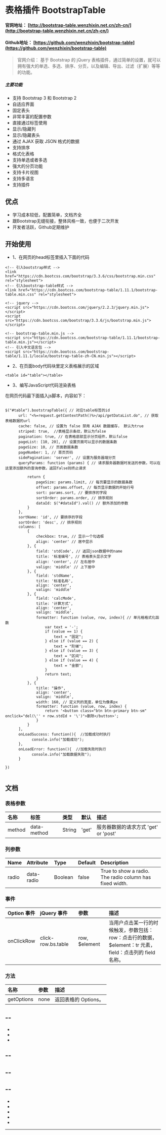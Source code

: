 
# 表格插件 BootstrapTable

#### 官网地址： [http://bootstrap-table.wenzhixin.net.cn/zh-cn/](http://bootstrap-table.wenzhixin.net.cn/zh-cn/)

#### Github地址： [https://github.com/wenzhixin/bootstrap-table](https://github.com/wenzhixin/bootstrap-table)


> 官网介绍：
> 基于 Bootstrap 的 jQuery 表格插件，通过简单的设置，就可以拥有强大的单选、多选、排序、分页，以及编辑、导出、过滤（扩展）等等的功能。


##### 主要功能

- 支持 Bootstrap 3 和 Bootstrap 2
- 自适应界面
- 固定表头
- 非常丰富的配置参数
- 直接通过标签使用
- 显示/隐藏列
- 显示/隐藏表头
- 通过 AJAX 获取 JSON 格式的数据
- 支持排序
- 格式化表格
- 支持单选或者多选
- 强大的分页功能
- 支持卡片视图
- 支持多语言
- 支持插件

## 优点

- 学习成本较低，配置简单，文档齐全
- 跟Bootstrap无缝衔接，整体风格一致，也便于二次开发
- 开发者活跃，Github定期维护




## 开始使用


- 1、在网页的head标签里插入下面的代码

```
<!-- 引入bootstrap样式 -->
<link href="https://cdn.bootcss.com/bootstrap/3.3.6/css/bootstrap.min.css" rel="stylesheet">
<!-- 引入bootstrap-table样式 -->
<link href="https://cdn.bootcss.com/bootstrap-table/1.11.1/bootstrap-table.min.css" rel="stylesheet">

<!-- jquery -->
<script src="https://cdn.bootcss.com/jquery/2.2.3/jquery.min.js"></script>
<script src="https://cdn.bootcss.com/bootstrap/3.3.6/js/bootstrap.min.js"></script>

<!-- bootstrap-table.min.js -->
<script src="https://cdn.bootcss.com/bootstrap-table/1.11.1/bootstrap-table.min.js"></script>
<!-- 引入中文语言包 -->
<script src="https://cdn.bootcss.com/bootstrap-table/1.11.1/locale/bootstrap-table-zh-CN.min.js"></script>

```

- 2、在页面body代码块里定义表格展示的区域

```
<table id="table"></table>
```

- 3、编写JavaScript代码渲染表格

在网页代码最下面插入js脚本，内容如下：

```

$("#table").bootstrapTable({ // 对应table标签的id
      url: "<%=request.getContextPath()%>/api/getDataList.do", // 获取表格数据的url
      cache: false, // 设置为 false 禁用 AJAX 数据缓存， 默认为true
      striped: true,  //表格显示条纹，默认为false
      pagination: true, // 在表格底部显示分页组件，默认false
      pageList: [10, 20], // 设置页面可以显示的数据条数
      pageSize: 10, // 页面数据条数
      pageNumber: 1, // 首页页码
      sidePagination: 'server', // 设置为服务器端分页
      queryParams: function (params) { // 请求服务器数据时发送的参数，可以在这里添加额外的查询参数，返回false则终止请求

          return {
              pageSize: params.limit, // 每页要显示的数据条数
              offset: params.offset, // 每页显示数据的开始行号
              sort: params.sort, // 要排序的字段
              sortOrder: params.order, // 排序规则
              dataId: $("#dataId").val() // 额外添加的参数
          }
      },
      sortName: 'id', // 要排序的字段
      sortOrder: 'desc', // 排序规则
      columns: [
          {
              checkbox: true, // 显示一个勾选框
              align: 'center' // 居中显示
          }, {
              field: 'stdCode', // 返回json数据中的name
              title: '标准编号', // 表格表头显示文字
              align: 'center', // 左右居中
              valign: 'middle' // 上下居中
          }, {
              field: 'stdName',
              title: '标准名称',
              align: 'center',
              valign: 'middle'
          }, {
              field: 'calcMode',
              title: '计算方式',
              align: 'center',
              valign: 'middle',
              formatter: function (value, row, index){ // 单元格格式化函数
                  var text = '-';
                  if (value == 1) {
                      text = "固定";
                  } else if (value == 2) {
                      text = "阶梯";
                  } else if (value == 3) {
                      text = "区间";
                  } else if (value == 4) {
                      text = "金额";
                  }
                  return text;
              }
          }, {
              title: "操作",
              align: 'center',
              valign: 'middle',
              width: 160, // 定义列的宽度，单位为像素px
              formatter: function (value, row, index) {
                  return '<button class="btn btn-primary btn-sm" onclick="del(\'' + row.stdId + '\')">删除</button>';
              }
          }
      ],
      onLoadSuccess: function(){  //加载成功时执行
            console.info("加载成功");
      },
      onLoadError: function(){  //加载失败时执行
            console.info("加载数据失败");
      }

})


```

## 文档

### 表格参数

|  名称     |  标签  | 类型 |  默认  |  描述  |
| :------- | :----- | :----- | :---- | :---- |
| method    | data-method      | String | 'get' | 服务器数据的请求方式 'get' or 'post' |




### 列参数

| Name     | Attribute    | Type  | Default  | Description     |
| :------------- | :------------- | :------------- | :------------- | :------------- |
| radio      | data-radio       | Boolean     | false      | True to show a radio. The radio column has fixed width.      |


### 事件

| Option 事件  | jQuery 事件  | 参数  | 描述  |
| :----- | :------ | :------ | :------ |
| onClickRow   | click-row.bs.table       | row, $element | 当用户点击某一行的时候触发，参数包括：<br/> row：点击行的数据， <br/> $element：tr 元素， <br/> field：点击列的 field 名称。 |



### 方法

| 名称     | 参数     |  描述 |
| :------------- | :------------- | :------------- |
| getOptions      | none      | 返回表格的 Options。 |






--
-
-
-
-
--
-
--
-
--
-
-
-
-
-
-

----------------------
